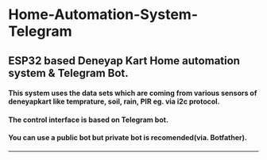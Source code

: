 # Home-Automation-System-Telegram
ESP32 based Deneyap Kart Home automation system & Telegram Bot.
----

#### This system uses the data sets which are coming from various sensors of deneyapkart like temprature, soil, rain, PIR eg. via i2c protocol.  <br>
#### The control interface is based on Telegram bot. <br>
#### You can use a public bot but private bot is recomended(via. Botfather). <br>
----






